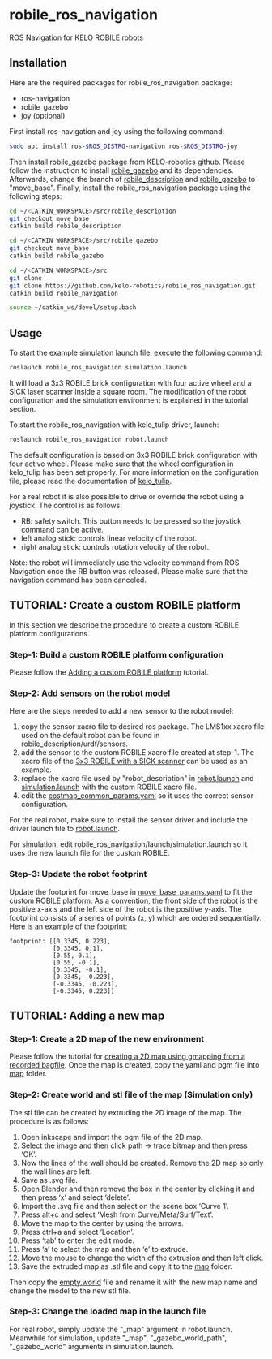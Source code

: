 # robile_ros_navigation

ROS Navigation for KELO ROBILE robots

## Installation
Here are the required packages for robile_ros_navigation package:
- ros-navigation
- robile_gazebo
- joy (optional)

First install ros-navigation and joy using the following command:

~~~ sh
sudo apt install ros-$ROS_DISTRO-navigation ros-$ROS_DISTRO-joy
~~~

Then install robile_gazebo package from KELO-robotics github.
Please follow the instruction to install [robile_gazebo](https://github.com/kelo-robotics/robile_gazebo.git) and its dependencies.
Afterwards, change the branch of [robile_description](https://github.com/kelo-robotics/robile_description.git) and [robile_gazebo](https://github.com/kelo-robotics/robile_gazebo.git) to "move_base".
Finally, install the robile_ros_navigation package using the following steps:

~~~ sh
cd ~/<CATKIN_WORKSPACE>/src/robile_description
git checkout move_base
catkin build robile_description

cd ~/<CATKIN_WORKSPACE>/src/robile_gazebo
git checkout move_base
catkin build robile_gazebo

cd ~/<CATKIN_WORKSPACE>/src
git clone 
git clone https://github.com/kelo-robotics/robile_ros_navigation.git
catkin build robile_navigation

source ~/catkin_ws/devel/setup.bash
~~~

## Usage

To start the example simulation launch file, execute the following command:

~~~ sh
roslaunch robile_ros_navigation simulation.launch
~~~

It will load a 3x3 ROBILE brick configuration with four active wheel and a SICK laser scanner inside a square room.
The modification of the robot configuration and the simulation environment is explained in the tutorial section.

To start the robile_ros_navigation with kelo_tulip driver, launch:

~~~ sh
roslaunch robile_ros_navigation robot.launch
~~~

The default configuration is based on 3x3 ROBILE brick configuration with four active wheel.
Please make sure that the wheel configuration in kelo_tulip has been set properly.
For more information on the configuration file, please read the documentation of [kelo_tulip](https://github.com/kelo-robotics/kelo_tulip).

For a real robot it is also possible to drive or override the robot using a joystick.
The control is as follows:
- RB: safety switch. This button needs to be pressed so the joystick command can be active.
- left analog stick: controls linear velocity of the robot.
- right analog stick: controls rotation velocity of the robot.

Note: the robot will immediately use the velocity command from ROS Navigation once the RB button was released.
Please make sure that the navigation command has been canceled.

## TUTORIAL: Create a custom ROBILE platform

In this section we describe the procedure to create a custom ROBILE platform configurations.

### Step-1: Build a custom ROBILE platform configuration

Please follow the [Adding a custom ROBILE platform](https://github.com/kelo-robotics/robile_gazebo) tutorial.

### Step-2: Add sensors on the robot model

Here are the steps needed to add a new sensor to the robot model:
1. copy the sensor xacro file to desired ros package. The LMS1xx xacro file used on the default robot can be found in robile_description/urdf/sensors.
2. add the sensor to the custom ROBILE xacro file created at step-1. The xacro file of the [3x3 ROBILE with a SICK scanner](https://github.com/kelo-robotics/robile_description.git/robots/4_wheel_lidar_config.urdf.xacro) can be used as an example.
3. replace the xacro file used by "robot_description" in [robot.launch](launch/robot.launch) and [simulation.launch](launch/simulation.launch) with the custom ROBILE xacro file.
4. edit the [costmap_common_params.yaml](config/costmap_common_params.yaml) so it uses the correct sensor configuration.

For the real robot, make sure to install the sensor driver and include the driver launch file to [robot.launch](launch/robot.launch).

For simulation, edit robile_ros_navigation/launch/simulation.launch so it uses the new launch file for the custom ROBILE.

### Step-3: Update the robot footprint

Update the footprint for move_base in [move_base_params.yaml](config/move_base_params.yaml) to fit the custom ROBILE platform.
As a convention, the front side of the robot is the positive x-axis and the left side of the robot is the positive y-axis.
The footprint consists of a series of points (x, y) which are ordered sequentially. Here is an example of the footprint:

~~~
footprint: [[0.3345, 0.223],
            [0.3345, 0.1],
            [0.55, 0.1],
            [0.55, -0.1],
            [0.3345, -0.1],
            [0.3345, -0.223],
            [-0.3345, -0.223],
            [-0.3345, 0.223]]
~~~

## TUTORIAL: Adding a new map

### Step-1: Create a 2D map of the new environment

Please follow the tutorial for [creating a 2D map using gmapping from a recorded bagfile](http://wiki.ros.org/slam_gmapping/Tutorials/MappingFromLoggedData).
Once the map is created, copy the yaml and pgm file into [map](map/) folder.

### Step-2: Create world and stl file of the map (Simulation only)

The stl file can be created by extruding the 2D image of the map. The procedure is as follows:
1. Open inkscape and import the pgm file of the 2D map.
2. Select the image and then click path -> trace bitmap and then press ‘OK’.
3. Now the lines of the wall should be created. Remove the 2D map so only the wall lines are left.
4. Save as .svg file.
5. Open Blender and then remove the box in the center by clicking it and then press ‘x’ and select ‘delete’.
6. Import the .svg file and then select on the scene box ‘Curve 1’.
7. Press alt+c and select ‘Mesh from Curve/Meta/Surf/Text’.
8. Move the map to the center by using the arrows.
9. Press ctrl+a and select ‘Location’.
10. Press ‘tab’ to enter the edit mode.
11. Press ‘a’ to select the map and then ‘e’ to extrude.
12. Move the mouse to change the width of the extrusion and then left click.
13. Save the extruded map as .stl file and copy it to the [map](map/) folder.

Then copy the [empty.world](map/empty.world) file and rename it with the new map name and change the model to the new stl file.

### Step-3: Change the loaded map in the launch file

For real robot, simply update the "_map" argument in robot.launch.
Meanwhile for simulation, update "_map", "_gazebo_world_path", "_gazebo_world" arguments in simulation.launch.



